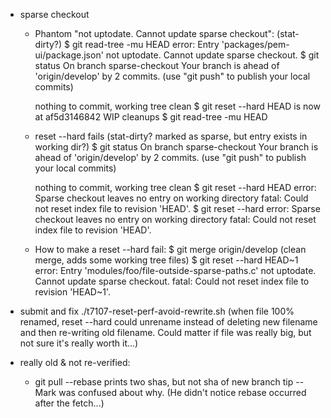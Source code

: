 * sparse checkout
  * Phantom "not uptodate. Cannot update sparse checkout":
    (stat-dirty?)
    $ git read-tree -mu HEAD
    error: Entry 'packages/pem-ui/package.json' not uptodate. Cannot update sparse checkout.
    $ git status
    On branch sparse-checkout
    Your branch is ahead of 'origin/develop' by 2 commits.
      (use "git push" to publish your local commits)

    nothing to commit, working tree clean
    $ git reset --hard
    HEAD is now at af5d3146842 WIP cleanups
    $ git read-tree -mu HEAD
  * reset --hard fails
    (stat-dirty?  marked as sparse, but entry exists in working dir?)
    $ git status
    On branch sparse-checkout
    Your branch is ahead of 'origin/develop' by 2 commits.
      (use "git push" to publish your local commits)

    nothing to commit, working tree clean
    $ git reset --hard HEAD
    error: Sparse checkout leaves no entry on working directory
    fatal: Could not reset index file to revision 'HEAD'.
    $ git reset --hard
    error: Sparse checkout leaves no entry on working directory
    fatal: Could not reset index file to revision 'HEAD'.

  * How to make a reset --hard fail:
    $ git merge origin/develop  (clean merge, adds some working tree files)
    $ git reset --hard HEAD~1
    error: Entry 'modules/foo/file-outside-sparse-paths.c' not uptodate. Cannot update sparse checkout.
    fatal: Could not reset index file to revision 'HEAD~1'.


* submit and fix ./t7107-reset-perf-avoid-rewrite.sh
  (when file 100% renamed, reset --hard could unrename instead of deleting
   new filename and then re-writing old filename.  Could matter if file was
   really big, but not sure it's really worth it...)

* really old & not re-verified:

  * git pull --rebase prints two shas, but not sha of new branch tip -- Mark
    was confused about why.  (He didn't notice rebase occurred after the
    fetch...)
